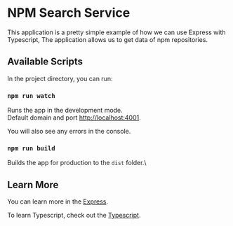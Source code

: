 # NPM Search Service

This application is a pretty simple example of how we can use Express with Typescript,
The application allows us to get data of npm repositories.

## Available Scripts

In the project directory, you can run:

### `npm run watch`

Runs the app in the development mode.\
Default domain and port [http://localhost:4001](http://localhost:4001).

You will also see any errors in the console.

### `npm run build`

Builds the app for production to the `dist` folder.\

## Learn More

You can learn more in the [Express](http://expressjs.com/).

To learn Typescript, check out the [Typescript](https://www.typescriptlang.org/).
